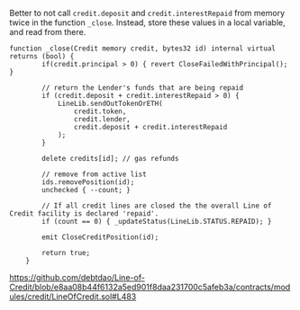 Better to not call `credit.deposit` and `credit.interestRepaid` from memory twice in the function `_close`. Instead, store these values in a local variable, and read from there.
```
function _close(Credit memory credit, bytes32 id) internal virtual returns (bool) {
        if(credit.principal > 0) { revert CloseFailedWithPrincipal(); }

        // return the Lender's funds that are being repaid
        if (credit.deposit + credit.interestRepaid > 0) {
            LineLib.sendOutTokenOrETH(
                credit.token,
                credit.lender,
                credit.deposit + credit.interestRepaid
            );
        }

        delete credits[id]; // gas refunds

        // remove from active list
        ids.removePosition(id);
        unchecked { --count; }

        // If all credit lines are closed the the overall Line of Credit facility is declared 'repaid'.
        if (count == 0) { _updateStatus(LineLib.STATUS.REPAID); }

        emit CloseCreditPosition(id);

        return true;
    }
```
https://github.com/debtdao/Line-of-Credit/blob/e8aa08b44f6132a5ed901f8daa231700c5afeb3a/contracts/modules/credit/LineOfCredit.sol#L483